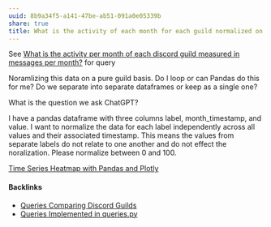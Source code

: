 ```yaml
---
uuid: 8b9a34f5-a141-47be-ab51-091a0e05339b
share: true
title: What is the activity of each month for each guild normalized on a single graph?
---
```

See [What is the activity per month of each discord guild measured in messages per month?](/edb39918-b02f-4ee7-b2b2-d902c8370412) for query

Noramlizing this data on a pure guild basis. Do I loop or can Pandas do this for me? Do we separate into separate dataframes or keep as a single one?

What is the question we ask ChatGPT?

I have a pandas dataframe with three columns label, month_timestamp, and value. I want to normalize the data for each label independently across all values and their associated timestamp. This means the values from separate labels do not relate to one another and do not effect the noralization. Please normalize between 0 and 100.


[Time Series Heatmap with Pandas and Plotly](https://chat.openai.com/share/e9962807-93f6-46e0-bdf9-d29ce3905270)


#### Backlinks

* [Queries Comparing Discord Guilds](/0c4bbdac-febf-4e8e-861f-c36ef88a71c9)
* [Queries Implemented in queries.py](/3a44d50b-0280-42f8-8fa0-6c15d4ffe161)